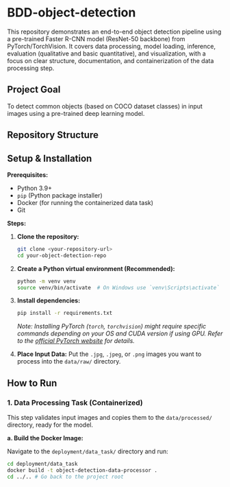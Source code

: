 # BDD-object-detection

This repository demonstrates an end-to-end object detection pipeline using a pre-trained Faster R-CNN model (ResNet-50 backbone) from PyTorch/TorchVision. It covers data processing, model loading, inference, evaluation (qualitative and basic quantitative), and visualization, with a focus on clear structure, documentation, and containerization of the data processing step.

## Project Goal

To detect common objects (based on COCO dataset classes) in input images using a pre-trained deep learning model.

## Repository Structure
## Setup & Installation

**Prerequisites:**

* Python 3.9+
* `pip` (Python package installer)
* Docker (for running the containerized data task)
* Git

**Steps:**

1.  **Clone the repository:**
    ```bash
    git clone <your-repository-url>
    cd your-object-detection-repo
    ```

2.  **Create a Python virtual environment (Recommended):**
    ```bash
    python -m venv venv
    source venv/bin/activate  # On Windows use `venv\Scripts\activate`
    ```

3.  **Install dependencies:**
    ```bash
    pip install -r requirements.txt
    ```
    *Note: Installing PyTorch (`torch`, `torchvision`) might require specific commands depending on your OS and CUDA version if using GPU. Refer to the [official PyTorch website](https://pytorch.org/get-started/locally/) for details.*

4.  **Place Input Data:**
    Put the `.jpg`, `.jpeg`, or `.png` images you want to process into the `data/raw/` directory.

## How to Run

### 1. Data Processing Task (Containerized)

This step validates input images and copies them to the `data/processed/` directory, ready for the model.

**a. Build the Docker Image:**

Navigate to the `deployment/data_task/` directory and run:
```bash
cd deployment/data_task
docker build -t object-detection-data-processor .
cd ../.. # Go back to the project root
